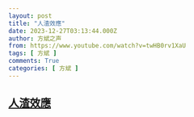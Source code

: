 ```yaml
---
layout: post
title: "人渣效應"
date: 2023-12-27T03:13:44.000Z
author: 方斌之声
from: https://www.youtube.com/watch?v=twHB0rv1XaU
tags: [ 方斌 ]
comments: True
categories: [ 方斌 ]
---
```

<!--1703646824000-->
[人渣效應](https://www.youtube.com/watch?v=twHB0rv1XaU)
------

<div>

</div>
